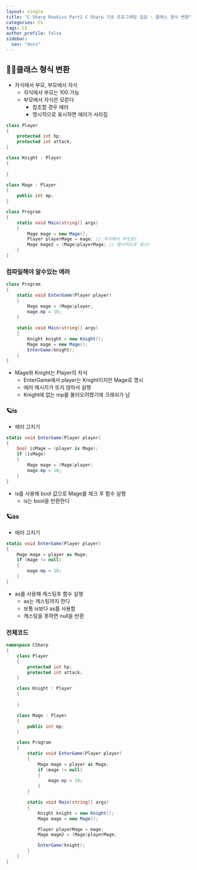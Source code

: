 ```yaml
---
layout: single
title: "C Sharp Rookiss Part1 C Sharp 기초 프로그래밍 입문 : 클래스 형식 변환"
categories: CS
tags: CS
author_profile: false
sidebar:
  nav: "docs"
---
```


## 🙇‍♀️클래스 형식 변환

* 자식에서 부모, 부모에서 자식
  * 자식에서 부모는 100 가능
  * 부모에서 자식은 모른다
    * 참조할 경우 에러
    * 명시적으로 표시하면 에러가 사라짐

```cs
class Player
{
    protected int hp;
    protected int attack;
}

class Knight : Player
{
    
}

class Mage : Player
{
    public int mp;
}

class Program
{
    static void Main(string[] args)
    {
        Mage mage = new Mage();
        Player playerMage = mage; // 자식에서 부모로!
        Mage mage2 = (Mage)playerMage; // 명시적으로 표시!
    }
}
```
### 컴파일해야 알수있는 에러
```cs
class Program
{
    static void EnterGame(Player player)
    {
        Mage mage = (Mage)player;
        mage.mp = 10;
    }
    
    static void Main(string[] args)
    {
        Knight knight = new Knight();
        Mage mage = new Mage();
        EnterGame(knight);
    }
}
```
* Mage와 Knight는 Player의 자식
  * EnterGame에서 player는 Knight이지만 Mage로 명시
  * 에러 메시지가 뜨지 않아서 실행
  * Knight에 없는 mp를 불러오려했기에 크래쉬가 남

### 🪐is
* 에러 고치기

```cs
static void EnterGame(Player player)
{
    bool isMage = (player is Mage);
    if (isMage)
    {
        Mage mage = (Mage)player;
        mage.mp = 10;
    }
}
```
* is를 사용해 bool 값으로 Mage를 체크 후 함수 실행
  * is는 bool을 반환한다

### 🪐as
* 에러 고치기

```cs
static void EnterGame(Player player)
{
    Mage mage = player as Mage;
    if (mage != null)
    {
        mage.mp = 10;
    }
}
```
* as를 사용해 캐스팅후 함수 실행
  * as는 캐스팅까지 한다
  * 보통 is보다 as를 사용함
  * 캐스팅을 못하면 null을 반환

### 전체코드
```cs
namespace CSharp
{
    class Player
    {
        protected int hp;
        protected int attack;
    }

    class Knight : Player
    {
        
    }

    class Mage : Player
    {
        public int mp;
    }

    class Program
    {
        static void EnterGame(Player player)
        {
            Mage mage = player as Mage;
            if (mage != null)
            {
                mage.mp = 10;
            }
        }

        static void Main(string[] args)
        {
            Knight knight = new Knight();
            Mage mage = new Mage();

            Player playerMage = mage;
            Mage mage2 = (Mage)playerMage;

            EnterGame(knight);
        }
    }
}
```
